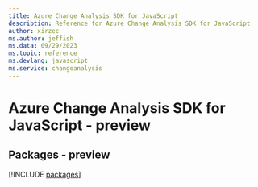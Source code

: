 ```yaml
---
title: Azure Change Analysis SDK for JavaScript
description: Reference for Azure Change Analysis SDK for JavaScript
author: xirzec
ms.author: jeffish
ms.data: 09/29/2023
ms.topic: reference
ms.devlang: javascript
ms.service: changeanalysis
---
```

# Azure Change Analysis SDK for JavaScript - preview
## Packages - preview
[!INCLUDE [packages](change-analysis-index.md)]
